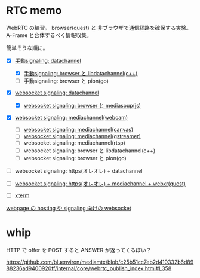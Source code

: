 # RTC memo

WebRTC の練習。
browser(quest) と 非ブラウザで通信経路を確保する実験。
A-Frame と合体するべく情報収集。

簡単そうな順に。

- [x] [手動signaling: datachannel](./copypaste_datachannel/README.md)
  - [x] [手動signaling: browser と libdatachannel(c++)](./libdatachannel/README.md)
  - [ ] 手動signaling: browser と pion(go)
- [x] [websocket signaling: datachannel](./ws_datachannel/README.md)
  - [x] [websocket signaling: browser と mediasoup(js)](./mediasoup/README.md)
- [x] [websocket signaling: mediachannel(webcam)](./ws_mediachannel/README.md)
  - [ ] [websocket signaling: mediachannel(canvas)](./mediachannel_canvas/README.md)
  - [ ] [websocket signaling: mediachannel(gstreamer)](./mediachannel_gst/README.md)
  - [ ] websocket signaling: mediachannel(rtsp)
  - [ ] websocket signaling: browser と libdatachannel(c++)
  - [ ] websocket signaling: browser と pion(go)
- [ ] websocket signaling: https(オレオレ) + datachannel
- [ ] [websocket signaling: https(オレオレ) + mediachannel + webxr(quest)](./rtc_xr/README.md)

- [ ] [xterm](./xterm/README.md)

[webpage の hosting や signaling 向けの websocket](./server/README.md)

# whip

HTTP で offer を POST すると ANSWER が返ってくるぽい？

https://github.com/bluenviron/mediamtx/blob/c25b51cc7eb2d410332b6d8988236ad9400920ff/internal/core/webrtc_publish_index.html#L358

